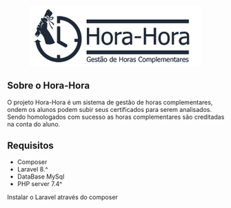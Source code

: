 <p align="center"><a href="#" target="_blank"><img src="https://github.com/acds1985/hora-hora/blob/master/public/img/logo-hora-hora.png?raw=true" width="400"></a></p>

## Sobre o Hora-Hora

O projeto Hora-Hora é um sistema de gestão de horas complementares, ondem os alunos podem subir seus certificados para serem analisados. Sendo homologados com sucesso as horas complementares são creditadas na conta do aluno.

## Requisitos

- Composer
- Laravel 8.^
- DataBase MySql
- PHP server 7.4^

Instalar o Laravel através do composer


